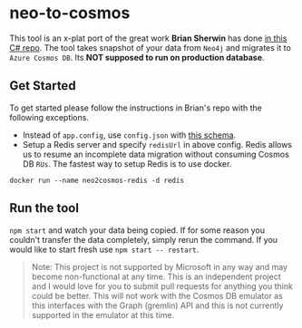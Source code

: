 # neo-to-cosmos
This tool is an x-plat port of the great work **Brian Sherwin** has done [in this C# repo](https://github.com/bsherwin/neo2cosmos). The tool takes snapshot of your data from `Neo4j` and migrates it to `Azure Cosmos DB`. Its **NOT supposed to run on production database**.

## Get Started
To get started please follow the instructions in Brian's repo with the following exceptions. 

- Instead of `app.config`, use `config.json` with [this schema](https://github.com/syedhassaanahmed/neo-to-cosmos/blob/master/sampleConfig.json).
- Setup a Redis server and specify `redisUrl` in above config. Redis allows us to resume an incomplete data migration without consuming Cosmos DB `RUs`. The fastest way to setup Redis is to use docker. 
```
docker run --name neo2cosmos-redis -d redis
```

## Run the tool
`npm start` and watch your data being copied. If for some reason you couldn't transfer the data completely, simply rerun the command. If you would like to start fresh use `npm start -- restart`.

> Note: This project is not supported by Microsoft in any way and may become non-functional at any time. This is an independent project and I would love for you to submit pull requests for anything you think could be better. This will not work with the Cosmos DB emulator as this interfaces with the Graph (gremlin) API and this is not currently supported in the emulator at this time.